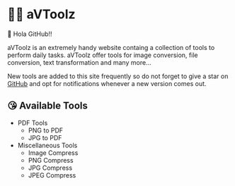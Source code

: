 # 👷‍♂️ aVToolz

👋 Hola GitHub!!

aVToolz is an extremely handy website containg a collection of tools to perform daily tasks. aVToolz offer tools for image conversion, file conversion, text transformation and many more...

New tools are added to this site frequently so do not forget to give a star on <a href="https://github.com/a0v0/avtoolz">GitHub</a> and opt for notifications whenever a new version comes out.

## 😘 Available Tools
- PDF Tools
  - PNG to PDF
  - JPG to PDF
- Miscellaneous Tools
  - Image Compress
  - PNG Compress
  - JPG Compress
  - JPEG Compress
